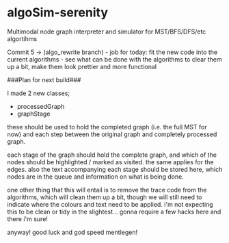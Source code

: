 algoSim-serenity
================

Multimodal node graph interpreter and simulator for MST/BFS/DFS/etc algortihms

Commit 5 -> (algo_rewrite branch)
	- job for today: fit the new code into the current algorithms
	- see what can be done with the algorithms to clear them up a bit, make them look prettier and more functional

###Plan for next build###

I made 2 new classes;
  - processedGraph
  - graphStage

these should be used to hold the completed graph (i.e. the full MST for now) and each step between the original graph and completely processed graph.

each stage of the graph should hold the complete graph, and which of the nodes should be highlighted / marked as visited. the same applies for the edges. also the text accompanying each stage should be stored here, which nodes are in the queue and information on what is being done.

one other thing that this will entail is to remove the trace code from the algorithms, which will clean them up a bit, though we will still need to indicate where the colours and text need to be applied. i'm not expecting this to be clean or tidy in the slightest... gonna require a few hacks here and there i'm sure!

anyway! good luck and god speed mentlegen!
